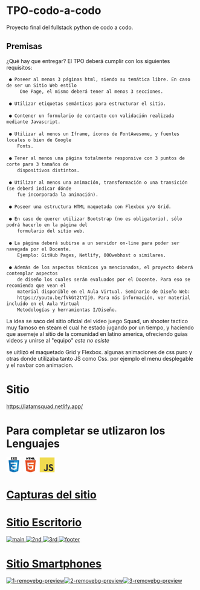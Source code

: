 # TPO-codo-a-codo
Proyecto final del fullstack python de codo a codo.

## Premisas ## 

¿Qué hay que entregar?
  El TPO deberá cumplir con los siguientes requisitos:
  
     ● Poseer al menos 3 páginas html, siendo su temática libre. En caso de ser un Sitio Web estilo
         One Page, el mismo deberá tener al menos 3 secciones.
  
     ● Utilizar etiquetas semánticas para estructurar el sitio.

     ● Contener un formulario de contacto con validación realizada mediante Javascript.
     
     ● Utilizar al menos un Iframe, íconos de FontAwesome, y fuentes locales o bien de Google
        Fonts.
        
     ● Tener al menos una página totalmente responsive con 3 puntos de corte para 3 tamaños de
        dispositivos distintos.
        
     ● Utilizar al menos una animación, transformación o una transición (se deberá indicar dónde
        fue incorporada la animación).

     ● Poseer una estructura HTML maquetada con Flexbox y/o Grid.
     
     ● En caso de querer utilizar Bootstrap (no es obligatorio), sólo podrá hacerlo en la página del
        formulario del sitio web.
        
     ● La página deberá subirse a un servidor on-line para poder ser navegada por el Docente.
        Ejemplo: GitHub Pages, Netlify, 000webhost o similares.
        
     ● Además de los aspectos técnicos ya mencionados, el proyecto deberá contemplar aspectos
        de diseño los cuales serán evaluados por el Docente. Para eso se recomienda que vean el
        material disponible en el Aula Virtual. Seminario de Diseño Web:
        https://youtu.be/fVkGt2tYIj0. Para más información, ver material incluído en el Aula Virtual
        Metodologías y herramientas I/Diseño.
      
      
   La idea se saco del sitio oficial del video juego Squad, un shooter tactico muy famoso en steam el cual he estado jugando por un tiempo, y haciendo que asemeje
   al sitio de la comunidad en latino america, ofreciendo guias videos y unirse al "equipo" *este no esiste* 
    
   se uitlizó el maquetado Grid y Flexbox. algunas animaciones de css puro y otras donde utilizaba tanto JS como Css. por ejemplo el menu desplegable y el navbar con animacion.
   
   
   # Sitio #
   
   https://latamsquad.netlify.app/
   
   # Para completar se utlizaron los Lenguajes # 
   
   <img src="https://raw.githubusercontent.com/devicons/devicon/master/icons/css3/css3-original-wordmark.svg" alt="css3" width="40" height="40"/> <img src="https://raw.githubusercontent.com/devicons/devicon/master/icons/html5/html5-original-wordmark.svg" alt="html5" width="40" height="40"/> </a> <a href="https://developer.mozilla.org/en-US/docs/Web/JavaScript" target="_blank" rel="noreferrer"> <img src="https://raw.githubusercontent.com/devicons/devicon/master/icons/javascript/javascript-original.svg" alt="javascript" width="40" height="40"/> </a> <a href="https://www.postgresql.org" target="_blank" rel="noreferrer">
    
   # Capturas del sitio #
  
  # Sitio Escritorio #
        
  ![main](https://user-images.githubusercontent.com/28113791/174157661-f82d12ad-2838-4c1d-bd08-d6069149a983.png)
  ![2nd](https://user-images.githubusercontent.com/28113791/174157932-97d2addd-7971-4db5-86e7-daf2fadd264d.png)
  ![3rd](https://user-images.githubusercontent.com/28113791/174157943-76a462ea-bf4f-4107-914d-a06ae199d027.png)
  ![footer](https://user-images.githubusercontent.com/28113791/174157926-60430758-c25f-40f9-8574-b9bfa68ed144.png)
  
  # Sitio Smartphones # 
  ![1-removebg-preview](https://user-images.githubusercontent.com/28113791/174213133-108c6bcb-0a93-4c3b-8b75-eeb2358c3f69.png)![2-removebg-preview](https://user-images.githubusercontent.com/28113791/174213154-e3f19333-2822-4eda-b6e8-9171e72caad9.png)![3-removebg-preview](https://user-images.githubusercontent.com/28113791/174213173-1939b34e-f01c-4432-ba04-3c195a980b89.png)



  

